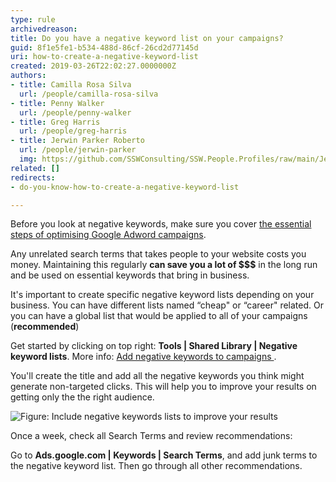 ```yaml
---
type: rule
archivedreason: 
title: Do you have a negative keyword list on your campaigns?
guid: 8f1e5fe1-b534-488d-86cf-26cd2d77145d
uri: how-to-create-a-negative-keyword-list
created: 2019-03-26T22:02:27.0000000Z
authors:
- title: Camilla Rosa Silva
  url: /people/camilla-rosa-silva
- title: Penny Walker
  url: /people/penny-walker
- title: Greg Harris
  url: /people/greg-harris
- title: Jerwin Parker Roberto
  url: /people/jerwin-parker
  img: https://github.com/SSWConsulting/SSW.People.Profiles/raw/main/Jerwin-Parker/Images/Jerwin-Parker-Profile.jpg
related: []
redirects:
- do-you-know-how-to-create-a-negative-keyword-list

---
```


Before you look at negative keywords, make sure you cover [the essential steps of optimising Google Adword campaigns](/how-to-optimize-google-ads-campaigns).

Any unrelated search terms that takes people to your website costs you money. Maintaining this regularly **can save you a lot of $$$** in the long run and be used on essential keywords that bring in business.

It's important to create specific negative keyword lists depending on your business. You can have different lists named “cheap" or “career" related. Or you can have a global list that would be applied to all of your campaigns (**recommended**)

<!--endintro-->

Get started by clicking on top right: **Tools | Shared Library | Negative keyword lists**. More info: [Add negative keywords to campaigns
](https://support.google.com/google-ads/answer/7102995).

You'll create the title and add all the negative keywords you think might generate non-targeted clicks. This will help you to improve your results on getting only the the right audience.

![Figure: Include negative keywords lists to improve your results](google-ads-organize-negative-keywords.jpg)  

Once a week, check all Search Terms and review recommendations:

Go to **Ads.google.com | Keywords | Search Terms**, and add junk terms to the negative keyword list. Then go through all other recommendations.
